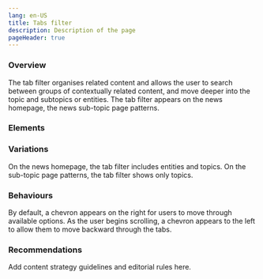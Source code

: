 ```yaml
---
lang: en-US
title: Tabs filter
description: Description of the page
pageHeader: true
---
```


### Overview
The tab filter organises related content and allows the user to search between groups of contextually related content, and move deeper into the topic and subtopics or entities. The tab filter appears on the news homepage, the news sub-topic page patterns.

### Elements

<PreviewImage :image="$withBase('/images/tab-filter-selected-sample.png')" :contents="[{ x: 0, y: 3, title: 'Tab filter strip', text: 'Tab filter strip' }, { x: 4, y: 3, title: 'Entity label', text: 'Entity label' }, { x: 13, y: 3, title: 'Topic label', text: 'Topic label' }, { title: 'Left chevron', text: 'Left chevron' }, { x: 90, y: 3, title: 'Right chevron', text: 'Right chevron' }]">
<template #code>
<CodeGroup>
  <CodeGroupItem title="HTML">

```html
<nav class="filters">
  <div class="title-wrapper-container"><span class="title-container border-end border-2 lead">Entities</span></div>
  <div class="nav-group">
    <ul class="nav nav-tabs heading-extra-small">
      <li class="nav-item"><a aria-current="page" href="#">Anti-Dumping Commission</a></li>
      <li class="nav-item"><a href="#">Anti-Dumping Review Panel</a></li>
      <li class="nav-item"><a href="#">Ausindustry</a></li>
      <li class="nav-item"><a href="#">Australian Industry Participation Authority</a></li>
      <li class="nav-item"><a href="#">Australian SKA Office</a></li>
      <li class="nav-item"><a href="#">Australian SKA Office</a></li>
    </ul>
  </div>
  <div class="icon-container">
    <span class="icon">
      <svg width="24" height="24" viewBox="0 0 24 24" fill="none" xmlns="http://www.w3.org/2000/svg"><path fill-rule="evenodd" clip-rule="evenodd" d="M9.51721 4.26035C9.17008 3.91322 8.60727 3.91322 8.26013 4.26035C7.94456 4.57592 7.91587 5.06975 8.17407 5.41773L8.26013 5.51743L14.7423 12L8.26013 18.4826C7.94456 18.7981 7.91587 19.292 8.17407 19.64L8.26013 19.7397C8.57571 20.0552 9.06953 20.0839 9.41752 19.8257L9.51721 19.7397L16.6283 12.6285C16.9439 12.313 16.9726 11.8191 16.7144 11.4712L16.6283 11.3715L9.51721 4.26035Z" fill="#3F3B3B"></path></svg>
    </span>
  </div>
</nav>
```

  </CodeGroupItem>
</CodeGroup>
</template>
</PreviewImage>

### Variations
On the news homepage, the tab filter includes entities and topics. On the sub-topic page patterns, the tab filter shows only topics.

### Behaviours
By default, a chevron appears on the right for users to move through available options. As the user begins scrolling, a chevron appears to the left to allow them to move backward through the tabs.

### Recommendations
Add content strategy guidelines and editorial rules here.

